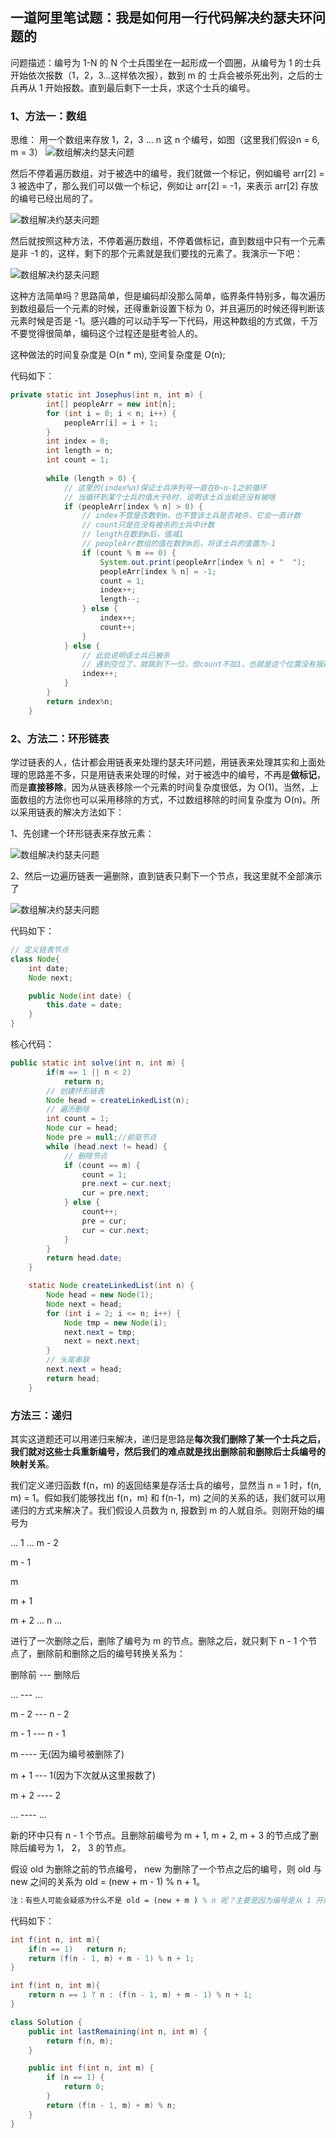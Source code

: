 ## 一道阿里笔试题：我是如何用一行代码解决约瑟夫环问题的

问题描述：编号为 1-N 的 N 个士兵围坐在一起形成一个圆圈，从编号为 1 的士兵开始依次报数（1，2，3...这样依次报），数到 m 的 士兵会被杀死出列，之后的士兵再从 1 开始报数。直到最后剩下一士兵，求这个士兵的编号。

### 1、方法一：数组
思维：
用一个数组来存放 1，2，3 ... n 这 n 个编号，如图（这里我们假设n = 6, m = 3）
![数组解决约瑟夫问题](./images/约瑟夫问题/约瑟夫问题1.jpg)

然后不停着遍历数组，对于被选中的编号，我们就做一个标记，例如编号 arr[2] = 3 被选中了，那么我们可以做一个标记，例如让 arr[2] = -1，来表示 arr[2] 存放的编号已经出局的了。

![数组解决约瑟夫问题](./images/约瑟夫问题/约瑟夫问题2.jpg)

然后就按照这种方法，不停着遍历数组，不停着做标记，直到数组中只有一个元素是非 -1 的，这样，剩下的那个元素就是我们要找的元素了。我演示一下吧：

![数组解决约瑟夫问题](./images/约瑟夫问题/约瑟夫问题3.jpg)

这种方法简单吗？思路简单，但是编码却没那么简单，临界条件特别多，每次遍历到数组最后一个元素的时候，还得重新设置下标为 0，并且遍历的时候还得判断该元素时候是否是 -1。感兴趣的可以动手写一下代码，用这种数组的方式做，千万不要觉得很简单，编码这个过程还是挺考验人的。

这种做法的时间复杂度是 O(n * m), 空间复杂度是 O(n);

代码如下：

```java
private static int Josephus(int n, int m) {
	    int[] peopleArr = new int[n];
	    for (int i = 0; i < n; i++) {
	        peopleArr[i] = i + 1;
	    }
	    int index = 0;
	    int length = n;
	    int count = 1;
	
	    while (length > 0) {
            // 这里的(index%n)保证士兵序列号一直在0~n-1之前循环
            // 当循环到某个士兵的值大于0时，说明该士兵当前还没有被啥
	        if (peopleArr[index % n] > 0) {
                // index不管是否数到m，也不管该士兵是否被杀，它会一直计数
                // count只是在没有被杀的士兵中计数
                // length在数到m后，值减1
                // peopleArr数组的值在数到m后，将该士兵的值置为-1
                if (count % m == 0) {
	                System.out.print(peopleArr[index % n] + "  ");
	                peopleArr[index % n] = -1;
	                count = 1;
	                index++;
	                length--;
	            } else {
	                index++;
	                count++;
	            }
	        } else { 
                // 此处说明该士兵已被杀
	            // 遇到空位了，就跳到下一位，但count不加1，也就是这个位置没有报数
	            index++;
	        }
	    }
	    return index%n;
	}
```

### 2、方法二：环形链表

学过链表的人，估计都会用链表来处理约瑟夫环问题，用链表来处理其实和上面处理的思路差不多，只是用链表来处理的时候，对于被选中的编号，不再是**做标记**，而是**直接移除**，因为从链表移除一个元素的时间复杂度很低，为 O(1)。当然，上面数组的方法你也可以采用移除的方式，不过数组移除的时间复杂度为 O(n)。所以采用链表的解决方法如下：

1、先创建一个环形链表来存放元素：

![数组解决约瑟夫问题](./images/约瑟夫问题/约瑟夫问题4.jpg)

2、然后一边遍历链表一遍删除，直到链表只剩下一个节点，我这里就不全部演示了

![数组解决约瑟夫问题](./images/约瑟夫问题/约瑟夫问题5.jpg)

代码如下：

```java
// 定义链表节点
class Node{
    int date;
    Node next;

    public Node(int date) {
        this.date = date;
    }
}
```

核心代码：

```java
public static int solve(int n, int m) {
        if(m == 1 || n < 2)
            return n;
        // 创建环形链表
        Node head = createLinkedList(n);
        // 遍历删除
        int count = 1;
        Node cur = head;
        Node pre = null;//前驱节点
        while (head.next != head) {
            // 删除节点
            if (count == m) {
                count = 1;
                pre.next = cur.next;
                cur = pre.next;
            } else {
                count++;
                pre = cur;
                cur = cur.next;
            }
        }
        return head.date;
    }

    static Node createLinkedList(int n) {
        Node head = new Node(1);
        Node next = head;
        for (int i = 2; i <= n; i++) {
            Node tmp = new Node(i);
            next.next = tmp;
            next = next.next;
        }
        // 头尾串联
        next.next = head;
        return head;
    }
```

### 方法三：递归

其实这道题还可以用递归来解决，递归是思路是**每次我们删除了某一个士兵之后，我们就对这些士兵重新编号，然后我们的难点就是找出删除前和删除后士兵编号的映射关系**。

我们定义递归函数 f(n，m) 的返回结果是存活士兵的编号，显然当 n = 1 时，f(n, m) = 1。假如我们能够找出 f(n，m) 和 f(n-1，m) 之间的关系的话，我们就可以用递归的方式来解决了。我们假设人员数为 n, 报数到 m 的人就自杀。则刚开始的编号为

… 1 ... m - 2

m - 1

m

m + 1

m + 2 ... n …

进行了一次删除之后，删除了编号为 m 的节点。删除之后，就只剩下 n - 1 个节点了，删除前和删除之后的编号转换关系为：

删除前 --- 删除后

… --- …

m - 2 --- n - 2

m - 1 --- n - 1

m ---- 无(因为编号被删除了)

m + 1 --- 1(因为下次就从这里报数了)

m + 2 ---- 2

… ---- …

新的环中只有 n - 1 个节点。且删除前编号为 m + 1, m + 2, m + 3 的节点成了删除后编号为 1， 2， 3 的节点。

假设 old 为删除之前的节点编号， new 为删除了一个节点之后的编号，则 old 与 new 之间的关系为 old = (new + m - 1) % n + 1。

```tex
注：有些人可能会疑惑为什么不是 old = (new + m ) % n 呢？主要是因为编号是从 1 开始的，而不是从 0 开始的。如果 new + m == n的话，会导致最后的计算结果为 old = 0。所以 old = (new + m - 1) % n + 1. 这样，我们就得出 f(n, m) 与 f(n - 1, m)之间的关系了，而 f(1, m) = 1.所以我们可以采用递归的方式来做。
```

代码如下：

```java
int f(int n, int m){
    if(n == 1)   return n;
    return (f(n - 1, m) + m - 1) % n + 1;
}

int f(int n, int m){
    return n == 1 ? n : (f(n - 1, m) + m - 1) % n + 1;
}
```

```java
class Solution {
    public int lastRemaining(int n, int m) {
        return f(n, m);
    }

    public int f(int n, int m) {
        if (n == 1) {
            return 0;
        }
        return (f(n - 1, m) + m) % n;
    }
}
```

